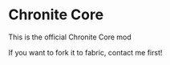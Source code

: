 # Chronite Core

This is the official Chronite Core mod

If you want to fork it to fabric, contact me first!

